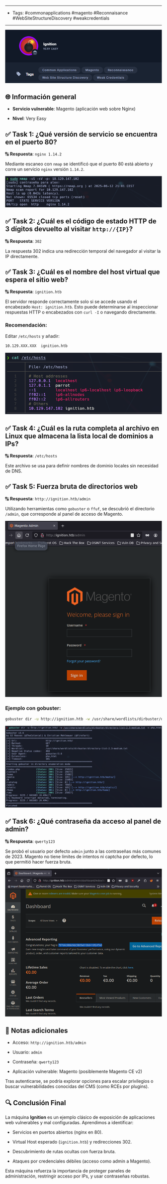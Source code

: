-------
- Tags: #commonapplications #magento #Reconnaisance #WebSiteStructureDiscovery #weakcredentials 
----

![](../img/64edb7b7f24225e8b07b09815d954b5e.png)

## 🌐 Información general

- **Servicio vulnerable**: Magento (aplicación web sobre Nginx)
    
- **Nivel**: Very Easy
    


## ✅ Task 1: ¿Qué versión de servicio se encuentra en el puerto 80?

🔠 **Respuesta**: `nginx 1.14.2`

Mediante escaneo con `nmap` se identificó que el puerto 80 está abierto y corre un servicio `nginx` versión `1.14.2`.

![](../img/4318f9050980528818b20d3b0b933049.png)

## ✅ Task 2: ¿Cuál es el código de estado HTTP de 3 dígitos devuelto al visitar `http://{IP}`?

🔠 **Respuesta**: `302`

La respuesta 302 indica una redirección temporal del navegador al visitar la IP directamente.


## ✅ Task 3: ¿Cuál es el nombre del host virtual que espera el sitio web?

🔠 **Respuesta**: `ignition.htb`

El servidor responde correctamente solo si se accede usando el encabezado `Host: ignition.htb`. Esto puede determinarse al inspeccionar respuestas HTTP o encabezados con `curl -I` o navegando directamente.

### Recomendación:

Editar `/etc/hosts` y añadir:

```bash
10.129.XXX.XXX  ignition.htb
```

![](../img/b97a8dcfbdc8b68815a42e8d248377bf.png)

## ✅ Task 4: ¿Cuál es la ruta completa al archivo en Linux que almacena la lista local de dominios a IPs?

🔠 **Respuesta**: `/etc/hosts`

Este archivo se usa para definir nombres de dominio locales sin necesidad de DNS.


## ✅ Task 5: Fuerza bruta de directorios web

🔠 **Respuesta**: `http://ignition.htb/admin`

Utilizando herramientas como `gobuster` o `ffuf`, se descubrió el directorio `/admin`, que corresponde al panel de acceso de Magento.

![](../img/07c2e48e354777fc2da3af758cacf946.png)

### Ejemplo con gobuster:

```bash
gobuster dir -u http://ignition.htb -w /usr/share/wordlists/dirbuster/directory-list-2.3-medium.txt
```

![](../img/96259bcdc18370042f9e99098d0e9060.png)

## ✅ Task 6: ¿Qué contraseña da acceso al panel de admin?

🔠 **Respuesta**: `qwerty123`

Se probó el usuario por defecto `admin` junto a las contraseñas más comunes de 2023. Magento no tiene límites de intentos ni captcha por defecto, lo que permitió hacer fuerza bruta.

![](../img/505042e37ed0ccf5429715168805166d.png)
## 🔎 Notas adicionales

- Acceso: `http://ignition.htb/admin`
    
- Usuario: `admin`
    
- Contraseña: `qwerty123`
    
- Aplicación vulnerable: Magento (posiblemente Magento CE v2)
    

Tras autenticarse, se podría explorar opciones para escalar privilegios o buscar vulnerabilidades conocidas del CMS (como RCEs por plugins).


## 🔍 Conclusión Final

La máquina **Ignition** es un ejemplo clásico de exposición de aplicaciones web vulnerables y mal configuradas. Aprendimos a identificar:

- Servicios en puertos abiertos (nginx en 80).
    
- Virtual Host esperado (`ignition.htb`) y redirecciones 302.
    
- Descubrimiento de rutas ocultas con fuerza bruta.
    
- Ataques por credenciales débiles (acceso como admin a Magento).
    

Esta máquina refuerza la importancia de proteger paneles de administración, restringir acceso por IPs, y usar contraseñas robustas.